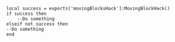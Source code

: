     local success = exports['movingBlocksHack']:MovingBlockHack()
    if success then
        --Do something
    elseif not success then
    --Do something
    end